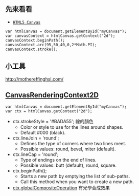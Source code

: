 
## 先來看看
- [`HTML5 Canvas`](https://www.w3schools.com/html/html5_canvas.asp)

```javascript=
var htmlCanvas = document.getElementById("myCanvas");
var canvasContext = htmlCanvas.getContext("2d");
canvasContext.beginPath();
canvasContext.arc(95,50,40,0,2*Math.PI);
canvasContext.stroke();
```

## 小工具

http://mothereffinghsl.com/

## [CanvasRenderingContext2D](https://developer.mozilla.org/zh-TW/docs/Web/API/CanvasRenderingContext2D)

```javascript=
var htmlCanvas = document.getElementById("myCanvas");
var ctx = htmlCanvas.getContext("2d");
```

- ctx.strokeStyle = '#BADA55'; 線的顏色
    - Color or style to use for the lines around shapes.
    - Default #000 (black).
- ctx.lineJoin = 'round';
    - Defines the type of corners where two lines meet.
    - Possible values: round, bevel, miter (default).
- ctx.lineCap = 'round';
    - Type of endings on the end of lines.
    - Possible values: butt (default), round, square.
- ctx.beginPath();
    - Starts a new path by emptying the list of sub-paths.
    - Call this method when you want to create a new path.
- [ctx.globalCompositeOperation](https://developer.mozilla.org/zh-TW/docs/Web/API/CanvasRenderingContext2D/globalCompositeOperation) 有光學合成效果
